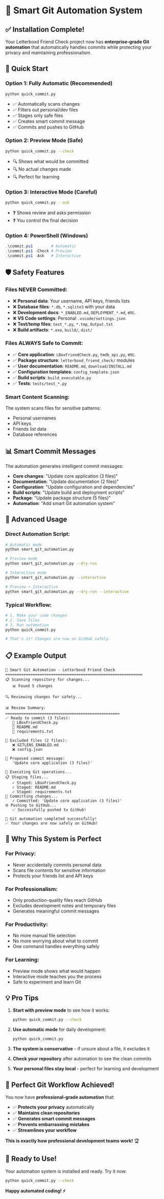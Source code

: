 # 🤖 Smart Git Automation System

## ✅ Installation Complete!

Your Letterboxd Friend Check project now has **enterprise-grade Git automation** that automatically handles commits while protecting your privacy and maintaining professionalism.

## 🚀 Quick Start

### **Option 1: Fully Automatic (Recommended)**
```bash
python quick_commit.py
```
- ✅ Automatically scans changes
- ✅ Filters out personal/dev files  
- ✅ Stages only safe files
- ✅ Creates smart commit message
- ✅ Commits and pushes to GitHub

### **Option 2: Preview Mode (Safe)**
```bash
python quick_commit.py --check
```
- 🔍 Shows what would be committed
- 🔍 No actual changes made
- 🔍 Perfect for learning

### **Option 3: Interactive Mode (Careful)**
```bash
python quick_commit.py --ask
```
- ❓ Shows review and asks permission
- ❓ You control the final decision

### **Option 4: PowerShell (Windows)**
```powershell
.\commit.ps1        # Automatic
.\commit.ps1 -Check # Preview  
.\commit.ps1 -Ask   # Interactive
```

## 🛡️ Safety Features

### **Files NEVER Committed:**
- ❌ **Personal data**: Your username, API keys, friends lists
- ❌ **Database files**: `*.db`, `*.sqlite3` with your data
- ❌ **Development docs**: `*_ENABLED.md`, `DEPLOYMENT_*.md`, etc.
- ❌ **VS Code settings**: Personal `.vscode/settings.json`
- ❌ **Test/temp files**: `test_*.py`, `*.tmp`, `Output.txt`
- ❌ **Build artifacts**: `*.exe`, `build/`, `dist/`

### **Files ALWAYS Safe to Commit:**
- ✅ **Core application**: `LBoxFriendCheck.py`, `tmdb_api.py`, etc.
- ✅ **Package structure**: `letterboxd_friend_check/` modules
- ✅ **User documentation**: `README.md`, `download/INSTALL.md`
- ✅ **Configuration templates**: `config_template.json`
- ✅ **Build scripts**: `build_executable.py`
- ✅ **Tests**: `tests/test_*.py`

### **Smart Content Scanning:**
The system scans files for sensitive patterns:
- Personal usernames
- API keys
- Friends list data
- Database references

## 📊 Smart Commit Messages

The automation generates intelligent commit messages:

- **Core changes**: "Update core application (3 files)"
- **Documentation**: "Update documentation (2 files)" 
- **Configuration**: "Update configuration and dependencies"
- **Build scripts**: "Update build and deployment scripts"
- **Package**: "Update package structure (5 files)"
- **Automation**: "Add smart Git automation system"

## 🔧 Advanced Usage

### **Direct Automation Script:**
```bash
# Automatic mode
python smart_git_automation.py

# Preview mode  
python smart_git_automation.py --dry-run

# Interactive mode
python smart_git_automation.py --interactive

# Preview + Interactive
python smart_git_automation.py --dry-run --interactive
```

### **Typical Workflow:**
```bash
# 1. Make your code changes
# 2. Save files
# 3. Run automation
python quick_commit.py

# That's it! Changes are now on GitHub safely.
```

## 📋 Example Output

```
🤖 Smart Git Automation - Letterboxd Friend Check
============================================================
📋 Scanning repository for changes...
   📊 Found 5 changes

🔍 Reviewing changes for safety...

📊 Review Summary:
==================================================
✅ Ready to commit (3 files):
   📄 LBoxFriendCheck.py
   📄 README.md
   📄 requirements.txt

🚫 Excluded files (2 files):
   ❌ GITLENS_ENABLED.md
   ❌ config.json

📝 Proposed commit message:
   'Update core application (3 files)'

🚀 Executing Git operations...
📋 Staging files...
   ✓ Staged: LBoxFriendCheck.py
   ✓ Staged: README.md
   ✓ Staged: requirements.txt
💾 Committing changes...
   ✓ Committed: 'Update core application (3 files)'
🌐 Pushing to GitHub...
   ✅ Successfully pushed to GitHub!

🎉 Git automation completed successfully!
✅ Your changes are now safely on GitHub!
```

## 🎯 Why This System is Perfect

### **For Privacy:**
- Never accidentally commits personal data
- Scans file contents for sensitive information
- Protects your friends list and API keys

### **For Professionalism:**
- Only production-quality files reach GitHub
- Excludes development notes and temporary files
- Generates meaningful commit messages

### **For Productivity:**
- No more manual file selection
- No more worrying about what to commit
- One command handles everything safely

### **For Learning:**
- Preview mode shows what would happen
- Interactive mode teaches you the process
- Safe to experiment and learn Git

## 💡 Pro Tips

1. **Start with preview mode** to see how it works:
   ```bash
   python quick_commit.py --check
   ```

2. **Use automatic mode** for daily development:
   ```bash
   python quick_commit.py
   ```

3. **The system is conservative** - if unsure about a file, it excludes it

4. **Check your repository** after automation to see the clean commits

5. **Your personal files stay local** - perfect for learning and development

## 🎊 Perfect Git Workflow Achieved!

You now have **professional-grade automation** that:
- ✅ **Protects your privacy** automatically
- ✅ **Maintains clean repositories**
- ✅ **Generates smart commit messages**
- ✅ **Prevents embarrassing mistakes**
- ✅ **Streamlines your workflow**

**This is exactly how professional development teams work!** 🏆

## 🚀 Ready to Use!

Your automation system is installed and ready. Try it now:

```bash
python quick_commit.py --check
```

**Happy automated coding! ⚡**
